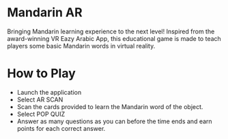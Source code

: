 # Mandarin AR
Bringing Mandarin learning experience to the next level! Inspired from the award-winning VR Eazy Arabic App, this educational game is made to teach players some basic Mandarin words in virtual reality.

# How to Play
- Launch the application
- Select AR SCAN
- Scan the cards provided to learn the Mandarin word of the object.
- Select POP QUIZ
- Answer as many questions as you can before the time ends and earn points for each correct answer.
